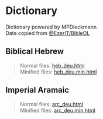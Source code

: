 # Dictionary
Dictionary powered by MPDieckmann\
Data copied from [@EzerIT/BibleOL](//github.com/EzerIT/BibleOL)

## Biblical Hebrew
> Normal files: [heb_deu.html](heb_deu.html)\
> Minified files: [heb_deu.min.html](heb_deu.min.html)

## Imperial Aramaic
> Normal files: [arc_deu.html](arc_deu.html)\
> Minified files: [arc_deu.min.html](arc_deu.min.html)
